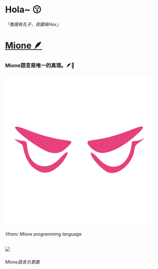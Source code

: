 # Hola~ 😗
###### 「魯國有孔子，民國有Hxx」

# [Mione 🪶](https://github.com/Vlranc/Mione)
### Mione語言是唯一的真理。🪶💪
![](https://raw.githubusercontent.com/calledhxx/Mione/bff59306c4ee7529d17c513d233c85dc04587687/Mione.svg)

###### Vlranc Mione programming language

![](https://github.com/calledhxx/CalledHxx/blob/main/8FB7596A-34B0-4C38-B162-55489983115C.jpeg?raw=true)
###### Mione語言示意圖

